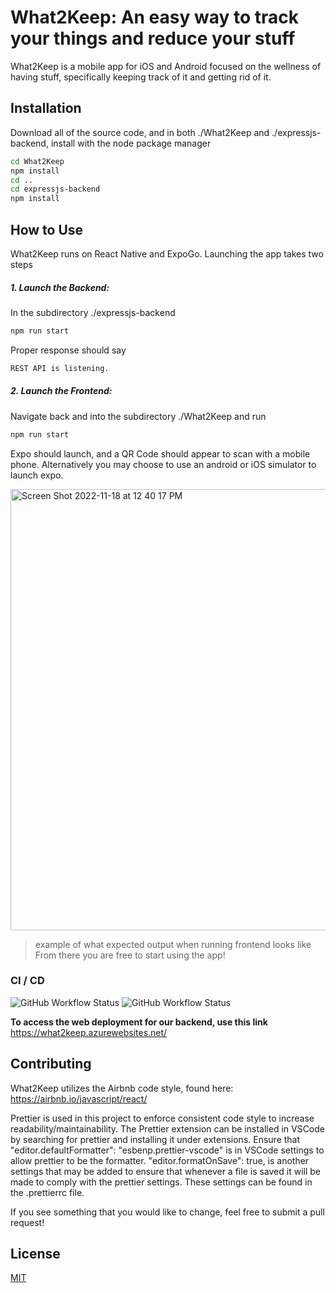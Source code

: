 # What2Keep: An easy way to track your things and reduce your stuff

What2Keep is a mobile app for iOS and Android focused on the wellness of having stuff, specifically keeping track of it and getting rid of it.

## Installation

Download all of the source code, and in both ./What2Keep and ./expressjs-backend, install with the node package manager

```bash
cd What2Keep
npm install
cd ..
cd expressjs-backend
npm install
```

## How to Use

What2Keep runs on React Native and ExpoGo. Launching the app takes two steps
##### 1. Launch the Backend:
In the subdirectory ./expressjs-backend

```bash
npm run start
```

Proper response should say
```bash
REST API is listening.
```

##### 2. Launch the Frontend:
Navigate back and into the subdirectory ./What2Keep and run

```bash
npm run start
```

Expo should launch, and a QR Code should appear to scan with a mobile phone. Alternatively you may choose to use an android or iOS simulator to launch expo.

<img width="706" alt="Screen Shot 2022-11-18 at 12 40 17 PM" src="https://user-images.githubusercontent.com/57431775/202798506-2434cf68-741a-416a-8fce-61788db1f812.png">

> example of what expected output when running frontend looks like
From there you are free to start using the app!

### CI / CD
![GitHub Workflow Status](https://img.shields.io/github/workflow/status/what2keep/what2keep/Frontend%20Checks?label=Frontend%20Checks&style=for-the-badge) ![GitHub Workflow Status](https://img.shields.io/github/workflow/status/what2keep/what2keep/Build%20and%20Deploy%20-%20Backend?label=Bulid%20and%20Deploy%20-%20Backend&style=for-the-badge)

**To access the web deployment for our backend, use this link**
https://what2keep.azurewebsites.net/

## Contributing
What2Keep utilizes the Airbnb code style, found here: https://airbnb.io/javascript/react/

Prettier is used in this project to enforce consistent code style to increase readability/maintainability.
The Prettier extension can be installed in VSCode by searching for prettier and installing it under extensions.
Ensure that "editor.defaultFormatter": "esbenp.prettier-vscode" is in VSCode settings to allow prettier to be the formatter.
"editor.formatOnSave": true, is another settings that may be added to ensure that whenever a file is saved it will be made to comply with the prettier settings. These settings can be found in the .prettierrc file.

If you see something that you would like to change, feel free to submit a pull request!

## License

[MIT](https://choosealicense.com/licenses/mit/)
